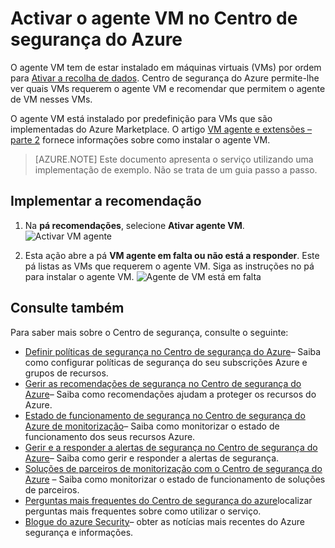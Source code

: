 <properties
   pageTitle="Activar o agente VM no Centro de segurança do Azure | Microsoft Azure"
   description="Este documento mostra-lhe como implementar o recomendação do Centro de segurança do Azure **Agente de VM ativar**."
   services="security-center"
   documentationCenter="na"
   authors="TerryLanfear"
   manager="MBaldwin"
   editor=""/>

<tags
   ms.service="security-center"
   ms.devlang="na"
   ms.topic="article"
   ms.tgt_pltfrm="na"
   ms.workload="na"
   ms.date="10/17/2016"
   ms.author="terrylan"/>

# <a name="enable-vm-agent-in-azure-security-center"></a>Activar o agente VM no Centro de segurança do Azure

O agente VM tem de estar instalado em máquinas virtuais (VMs) por ordem para [Ativar a recolha de dados](security-center-enable-data-collection.md).  Centro de segurança do Azure permite-lhe ver quais VMs requerem o agente VM e recomendar que permitem o agente de VM nesses VMs.

O agente VM está instalado por predefinição para VMs que são implementadas do Azure Marketplace. O artigo [VM agente e extensões – parte 2](https://azure.microsoft.com/blog/vm-agent-and-extensions-part-2/) fornece informações sobre como instalar o agente VM.


> [AZURE.NOTE] Este documento apresenta o serviço utilizando uma implementação de exemplo. Não se trata de um guia passo a passo.

## <a name="implement-the-recommendation"></a>Implementar a recomendação

1. Na **pá recomendações**, selecione **Ativar agente VM**.
![Activar VM agente][1]

2. Esta ação abre a pá **VM agente em falta ou não está a responder**. Este pá listas as VMs que requerem o agente VM. Siga as instruções no pá para instalar o agente VM.
![Agente de VM está em falta][2]

## <a name="see-also"></a>Consulte também

Para saber mais sobre o Centro de segurança, consulte o seguinte:

- [Definir políticas de segurança no Centro de segurança do Azure](security-center-policies.md)– Saiba como configurar políticas de segurança do seu subscrições Azure e grupos de recursos.
- [Gerir as recomendações de segurança no Centro de segurança do Azure](security-center-recommendations.md)– Saiba como recomendações ajudam a proteger os recursos do Azure.
- [Estado de funcionamento de segurança no Centro de segurança do Azure de monitorização](security-center-monitoring.md)– Saiba como monitorizar o estado de funcionamento dos seus recursos Azure.
- [Gerir e a responder a alertas de segurança no Centro de segurança do Azure](security-center-managing-and-responding-alerts.md)– Saiba como gerir e responder a alertas de segurança.
- [Soluções de parceiros de monitorização com o Centro de segurança do Azure](security-center-partner-solutions.md) – Saiba como monitorizar o estado de funcionamento de soluções de parceiros.
- [Perguntas mais frequentes do Centro de segurança do azure](security-center-faq.md)localizar perguntas mais frequentes sobre como utilizar o serviço.
- [Blogue do azure Security](http://blogs.msdn.com/b/azuresecurity/)– obter as notícias mais recentes do Azure segurança e informações.

<!--Image references-->
[1]: ./media/security-center-enable-vm-agent/enable-vm-agent.png
[2]: ./media/security-center-enable-vm-agent/vm-agent-is-missing.png
